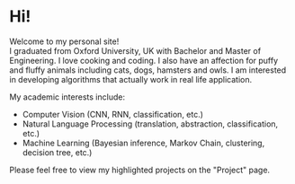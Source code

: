 # Hi!
Welcome to my personal site!
<br/>
I graduated from Oxford University, UK with Bachelor and Master of Engineering. I love cooking and coding. I also have an affection for puffy and fluffy animals including cats, dogs, hamsters and owls.
I am interested in developing algorithms that actually work in real life application.

My academic interests include:
* Computer Vision (CNN, RNN, classification, etc.)
* Natural Language Processing (translation, abstraction, classification, etc.)
* Machine Learning (Bayesian inference, Markov Chain, clustering, decision tree, etc.)

Please feel free to view my highlighted projects on the "Project" page.
